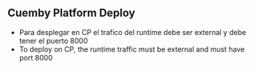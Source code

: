 ## Cuemby Platform Deploy

- Para desplegar en CP el trafico del runtime debe ser external y debe tener el puerto 8000
- To deploy on CP, the runtime traffic must be external and must have port 8000
